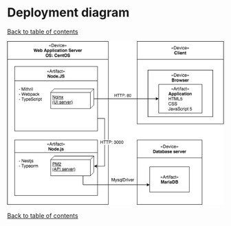 # Deployment diagram
[Back to table of contents](../README.md#table-of-contents)

![Could not find deployment diagram](assets/deployment_diagram_jiskefet.png)

[Back to table of contents](../README.md#table-of-contents)
